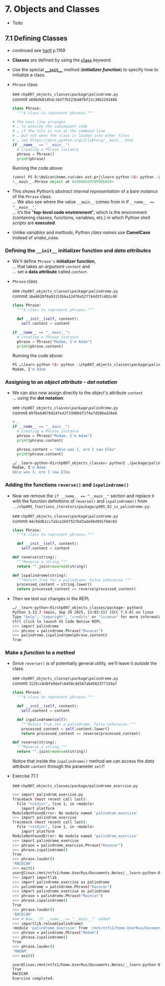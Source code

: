 # 7. Objects and Classes

- Todo

## 7.1 Defining Classes

- continued see [hartl](../README.md#hartl) p.1169

- **Classes** are defined by using the [**`class`**](https://docs.python.org/3/tutorial/classes.html#class-definition-syntax) *keyword*.

- Use the special [**`__init__`**](https://docs.python.org/3/reference/datamodel.html#object.__init__) method (***initializer function***) to specify how to initialize a class.

- `Phrase` class

  see `chp007_objects_classes\package\palindrome.py`  
  commit `a696db81d5dc16d77b523b40fbf21c38b2293488`

  ``` Python
  class Phrase:
    """A class to represent phrases."""

  # The next line arranges
  # … to execute the subsequent code
  # … if the file is run at the command line
  # … but not when the class is loaded into other files
  # … see https://docs.python.org/3/library/__main__.html
  if __name__ == "__main__":
    # creating a Phrase instance
    phrase = Phrase()
    print(phrase)
  ```

  Running the code above:

  ``` Python
  (venv) PS D:\NoScan\home.rus\dev.ext.prj\learn-python-01> python .\chp007_objects_classes\package\palindrome.py
  <__main__.Phrase object at 0x00000207BF0D6A50>
  ```

- This shows Python’s *abstract internal representation* of a *bare instance* of the `Phrase` class.  
  … We also see where the value `__main__` comes from in if `__name__ == "__main__"`,  
  … it’s the "**top-level code environment**", which is the environment (containing classes, functions, variables, etc.) in which Python *shell scripts* are **executed**.

- Unlike *variables* and *methods*, Python *class names* use **CamelCase** instead of *snake_case*.

### Defining the `__init__` initializer function and *data attributes*

- We'll define `Phrase's` **initializer function**,  
  … that takes an *argument* *`content`* and  
  … set a **data attribute** called *`content`*.

- `Phrase` class

  see `chp007_objects_classes\package\palindrome.py`  
  commit `16e8620f0a93153bba12df0a527744d3fcd82c48`

  ``` Python
  class Phrase:
    """A class to represent phrases."""

    def __init__(self, content):
      self.content = content

  if __name__ == "__main__":
    # creating a Phrase instance
    phrase = Phrase("Madam, I'm Adam")
    print(phrase.content)
  ```

  Running the code above:

  ``` Python
  PS …\learn-python-01> python .\chp007_objects_classes\package\palindrome.py
  Madam, I'm Adam
  ```

### Assigning to an *object attribute* - *dot notation*

- We can also now assign directly to the object's attribute `content`  
  … using the **dot notation**:

  see `chp007_objects_classes\package\palindrome.py`  
  commit `89f0eb4070d24fe42f339804f1f4a7d508ad28e8`

  ``` Python
  # …
  if __name__ == "__main__":
    # creating a Phrase instance
    phrase = Phrase("Madam, I'm Adam")
    print(phrase.content)

    phrase.content = "Able was I, ere I saw Elba"
    print(phrase.content)
  ```

  ``` bash
  …/__learn-python-01/chp007_objects_classes> python3 ./package/palindrome.py 
  Madam, I'm Adam
  Able was I, ere I saw Elba
  ```

### Adding the functions `reverse()` and `ispalindrome()`

- Now we remove the `if __name__ == "__main__"` section and replace it with the function definitions of `reverse()` and `ispalindrome()` from `../chp005_functions_iterators/package/p005_02_is_palindrome.py`:

  see `chp007_objects_classes\package\palindrome.py`  
  commit `44c9dd62cc7a5ca2b5f52fbd2ade9bd991f9dc03`

  ``` Python
  class Phrase:
    """A class to represent phrases."""

    def __init__(self, content):
      self.content = content

  def reverse(string):
    """Reverse a string."""
    return "".join(reversed(string))

  def ispalindrome(string):
    """Return True for a palindrome, False otherwise."""
    processed_content = string.lower()
    return processed_content == reverse(processed_content)
  ```

- Then we test our changes in the REPL

  ``` bash
  …/__learn-python-01/chp007_objects_classes/package> python3
  Python 3.13.7 (main, Sep 28 2025, 13:03:11) [GCC 7.5.0] on linux
  Type "help", "copyright", "credits" or "license" for more information.
  Ctrl click to launch VS Code Native REPL
  >>> import palindrome
  >>> phrase = palindrome.Phrase("Racecar")
  >>> palindrome.ispalindrome(phrase.content)
  True
  ```

### Make a *function* to a *method*

- Since `reverse()` is of potentially general utility, we'll leave it *outside* the class.

  see `chp007_objects_classes\package\palindrome.py`  
  commit `3125cc0dbfe9dafc6450cdd367abd563377159a7`

  ``` Python
  class Phrase:
    """A class to represent phrases."""

    def __init__(self, content):
      self.content = content

    def ispalindrome(self):
      """Return True for a palindrome, False otherwise."""
      processed_content = self.content.lower()
      return processed_content == reverse(processed_content)

  def reverse(string):
    """Reverse a string."""
    return "".join(reversed(string))
  ```

  Notice that inside the `ispalindrome()` method we can access the *data attribute* `content` through the parameter `self`!

- Exercise 7.1.1

  see `chp007_objects_classes/package/palindrome_exercise.py`

  ``` bash
  >>> import palindrom_exercise.py
  Traceback (most recent call last):
    File "<stdin>", line 1, in <module>
      import platform
  ModuleNotFoundError: No module named 'palindrom_exercise'
  >>> import palindrom_exercise
  Traceback (most recent call last):
    File "<stdin>", line 1, in <module>
      import platform
  ModuleNotFoundError: No module named 'palindrom_exercise'
  >>> import palindrome_exercise
  >>> phrase = palindrome_exercise.Phrase("Racecar")
  >>> phrase.ispalindrome()
  True
  >>> phrase.louder()
  'RACECAR'
  >>> exit()
  user@linux:/mnt/ntfs1/home.UserRus/Documents.Notes/__learn-python-01/chp007_objects_classes/package> python3
  >>> import importlib
  >>> import palindrome_exercise as palindrome
  >>> palindrome = palindrome.Phrase("Racecar")
  >>> import palindrome_exercise as palindrome
  >>> phrase = palindrome.Phrase("Racecar")
  >>> phrase.ispalindrome()
  True
  >>> phrase.louder()
  'RACECAR'
  >>> # Now, `if __name__ == "__main__"` added
  >>> importlib.reload(palindrome)
  <module 'palindrome_exercise' from '/mnt/ntfs1/home.UserRus/Documents.Notes/__learn-python-01/chp007_objects_classes/package/palindrome_exercise.py'>
  >>> phrase = palindrome.Phrase("Madam")
  >>> phrase.ispalindrome()
  True
  >>> phrase.louder()
  'MADAM'
  >>> exit()

  user@linux:/mnt/ntfs1/home.UserRus/Documents.Notes/__learn-python-01/chp007_objects_classes/package> python3 palindrome_exercise.py 
  True
  RACECAR
  Exercise completed.  
  ```
